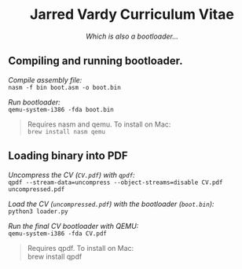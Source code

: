 <h1 align="center">Jarred Vardy Curriculum Vitae</h3>
<p align="center"><i>Which is also a bootloader...</i></p>

## Compiling and running bootloader.

*Compile assembly file:*    
`nasm -f bin boot.asm -o boot.bin`

*Run bootloader:*    
`qemu-system-i386 -fda boot.bin`

> Requires nasm and qemu. To install on Mac:    
> `brew install nasm qemu`

## Loading binary into PDF

*Uncompress the CV (`CV.pdf`) with `qpdf`:*    
`qpdf --stream-data=uncompress --object-streams=disable CV.pdf uncompressed.pdf`

*Load the CV (`uncompressed.pdf`) with the bootloader (`boot.bin`):*    
`python3 loader.py`

*Run the final CV bootloader with QEMU:*    
`qemu-system-i386 -fda CV.pdf`


> Requires qpdf. To install on Mac:    
> brew install qpdf
